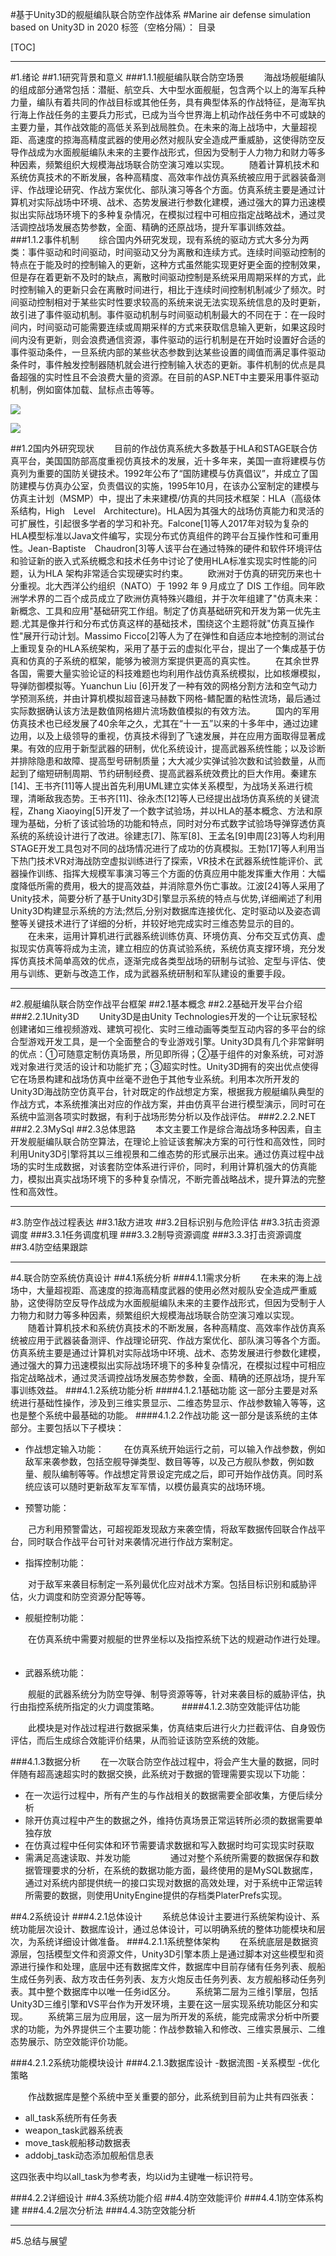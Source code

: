 ﻿#基于Unity3D的舰艇编队联合防空作战体系
#Marine air defense simulation based on Unity3D in 2020
标签（空格分隔）： 目录

[TOC]

---


#1.绪论
##1.1研究背景和意义
###1.1.1舰艇编队联合防空场景
　　海战场舰艇编队的组成部分通常包括：潜艇、航空兵、大中型水面舰艇，包含两个以上的海军兵种力量，编队有着共同的作战目标或其他任务，具有典型体系的作战特征，是海军执行海上作战任务的主要兵力形式，已成为当今世界海上机动作战任务中不可或缺的主要力量，其作战效能的高低关系到战局胜负。在未来的海上战场中，大量超视距、高速度的掠海高精度武器的使用必然对舰队安全造成严重威胁，这使得防空反导作战成为水面舰艇编队未来的主要作战形式，但因为受制于人力物力和财力等多种因素，频繁组织大规模海战场联合防空演习难以实现。
　　随着计算机技术和系统仿真技术的不断发展，各种高精度、高效率作战仿真系统被应用于武器装备测评、作战理论研究、作战方案优化、部队演习等各个方面。仿真系统主要是通过计算机对实际战场中环境、战术、态势发展进行参数化建模，通过强大的算力迅速模拟出实际战场环境下的多种复杂情况，在模拟过程中可相应指定战略战术，通过灵活调控战场发展态势参数，全面、精确的还原战场，提升军事训练效益。
###1.1.2事件机制
　　综合国内外研究发现，现有系统的驱动方式大多分为两类：事件驱动和时间驱动，时间驱动又分为离散和连续方式。连续时间驱动控制的特点在于能及时的控制输入的更新，这种方式虽然能实现更好更全面的控制效果，但是存在着更新不及时的缺点，离散时间驱动控制是系统采用周期采样的方式，此时控制输入的更新只会在离散时间进行，相比于连续时间控制机制减少了频次。时间驱动控制相对于某些实时性要求较高的系统来说无法实现系统信息的及时更新，故引进了事件驱动机制。事件驱动机制与时间驱动机制最大的不同在于：在一段时间内，时间驱动可能需要连续或周期采样的方式来获取信息输入更新，如果这段时间内没有更新，则会浪费通信资源，事件驱动的运行机制是在开始时设置好合适的事件驱动条件，一旦系统内部的某些状态参数到达某些设置的阈值而满足事件驱动条件时，事件触发控制器随机就会进行控制输入状态的更新。事件机制的优点是具备超强的实时性且不会浪费大量的资源。在目前的ASP.NET中主要采用事件驱动机制，例如窗体加载、鼠标点击等等。


![](https://ss0.bdstatic.com/94oJfD_bAAcT8t7mm9GUKT-xh_/timg?image&quality=100&size=b4000_4000&sec=1587628995&di=bf2a21d1e358f0bf1b466a4ad12dbf46&src=http://a0.att.hudong.com/64/76/20300001349415131407760417677.jpg)

![](../../../Downloads/Pic/background/sunlight.jpg)

##1.2国内外研究现状
　　目前的作战仿真系统大多数基于HLA和STAGE联合仿真平台，美国国防部高度重视仿真技术的发展，近十多年来，美国一直将建模与仿真列为重要的国防关键技术。1992年公布了“国防建模与仿真倡议”，并成立了国防建模与仿真办公室，负责倡议的实施，1995年10月，在该办公室制定的建模与仿真主计划（MSMP）中，提出了未来建模/仿真的共同技术框架：HLA（高级体系结构，High　Level　Architecture)。HLA因为其强大的战场仿真能力和灵活的可扩展性，引起很多学者的学习和补充。Falcone[1]等人2017年对较为复杂的HLA模型标准以Java文件编写，实现分布式仿真组件的跨平台互操作性和可重用性。Jean-Baptiste　Chaudron[3]等人该平台在通过特殊的硬件和软件环境评估和验证新的嵌入式系统概念和技术任务中讨论了使用HLA标准实现实时性能的问题，认为HLA 架构非常适合实现硬实时约束。
　　欧洲对于仿真的研究历来也十分重视。北大西洋公约组织（NATO）于 1992 年 9 月成立了 DIS 工作组。同年欧洲学术界的二百个成员成立了欧洲仿真特殊兴趣组，并于次年组建了"仿真未来：新概念、工具和应用"基础研究工作组。制定了仿真基础研究和开发为第一优先主题.尤其是像并行和分布式仿真这样的基础技术，围绕这个主题将就"仿真互操作性"展开行动计划。Massimo Ficco[2]等人为了在弹性和自适应本地控制的测试台上重现复杂的HLA系统架构，采用了基于云的虚拟化平台，提出了一个集成基于仿真和仿真的子系统的框架，能够为被测方案提供更高的真实性。
　　在其余世界各国，需要大量实验论证的科技难题也均利用作战仿真系统模拟，比如核爆模拟，导弹防御模拟等。Yuanchun Liu [6]开发了一种有效的网格分割方法和空气动力学预测系统，并由计算机模拟超音速马赫数下网格-鳍配置的粘性流场，最后通过实际数据确认该方法是数值网格翅片流场数值模拟的有效方法。
　　国内的军用仿真技术也已经发展了40余年之久，尤其在“十一五”以来的十多年中，通过边建边用，以及上级领导的重视，仿真技术得到了飞速发展，并在应用方面取得显著成果。有效的应用于新型武器的研制，优化系统设计，提高武器系统性能；以及诊断并排除隐患和故障、提高型号研制质量；大大减少实弹试验次数和试验数量，从而起到了缩短研制周期、节约研制经费、提高武器系统效费比的巨大作用。秦建东[14]、王书齐[11]等人提出首先利用UML建立实体关系模型，为战场关系进行梳理，清晰敌我态势。王书齐[11]、徐永杰[12]等人已经提出战场仿真系统的关键流程，Zhang Xiaoying[5]开发了一个数字试验场，并以HLA的基本概念、方法和原理为基础，分析了该试验场的功能和特点，同时对分布式数字试验场导弹穿透仿真系统的系统设计进行了改进。徐建志[7]、陈军[8]、王孟名[9]申周[23]等人均利用STAGE开发工具包对不同的战场情况进行了成功的仿真模拟。王勃[17]等人利用当下热门技术VR对海战防空虚拟训练进行了探索，VR技术在武器系统性能评价、武器操作训练、指挥大规模军事演习等三个方面的仿真应用中能发挥重大作用：大幅度降低所需的费用，极大的提高效益，并消除意外伤亡事故。江波[24]等人采用了Unity技术，简要分析了基于Unity3D引擎显示系统的特点与优势,详细阐述了利用Unity3D构建显示系统的方法;然后,分别对数据库连接优化、定时驱动以及姿态调整等关键技术进行了详细的分析，并较好地完成实时三维态势显示的目的。
　　在未来，运用计算机进行武器系统训练仿真、环境仿真、分布交互式仿真、虚拟现实仿真等将成为主流，建立相应的仿真试验系统，系统仿真支撑环境，充分发挥仿真技术简单高效的优点，逐渐完成各类型战场的研制与试验、定型与评估、使用与训练、更新与改造工作，成为武器系统研制和军队建设的重要手段。
    
---

#2.舰艇编队联合防空作战平台框架
##2.1基本概念
##2.2基础开发平台介绍
###2.2.1Unity3D
　　Unity3D是由Unity Technologies开发的一个让玩家轻松创建诸如三维视频游戏、建筑可视化、实时三维动画等类型互动内容的多平台的综合型游戏开发工具，是一个全面整合的专业游戏引擎。Unity3D具有几个非常鲜明的优点：①可随意定制仿真场景，所见即所得；②基于组件的对象系统，可对游戏对象进行灵活的设计和功能扩充；③超实时性。Unity3D拥有的突出优点使得它在场景构建和战场仿真中丝毫不逊色于其他专业系统。利用本次所开发的Unity3D海战防空仿真平台，针对既定的作战想定方案，根据我方舰艇编队典型的作战方式，本系统推演出对应的作战方案，并由仿真平台进行模型演示，同时可在系统中监测各项实时数据，有利于战场形势分析以及作战评估。
###2.2.2.NET
###2.2.3MySql
##2.3总体思路
　　本文主要工作是综合海战场多种因素，自主开发舰艇编队联合防空算法，在理论上验证该套解决方案的可行性和高效性，同时利用Unity3D引擎将其以三维视景和二维态势的形式展示出来。通过仿真过程中战场的实时生成数据，对该套防空体系进行评价，同时，利用计算机强大的仿真能力，模拟出真实战场环境下的多种复杂情况，不断完善战略战术，提升算法的完整性和高效性。

---

#3.防空作战过程表达
##3.1敌方进攻
##3.2目标识别与危险评估
##3.3抗击资源调度
###3.3.1任务调度机理
###3.3.2制导资源调度
###3.3.3打击资源调度
##3.4防空结果跟踪

---

#4.联合防空系统仿真设计
##4.1系统分析
###4.1.1需求分析
　　在未来的海上战场中，大量超视距、高速度的掠海高精度武器的使用必然对舰队安全造成严重威胁，这使得防空反导作战成为水面舰艇编队未来的主要作战形式，但因为受制于人力物力和财力等多种因素，频繁组织大规模海战场联合防空演习难以实现。
　　随着计算机技术和系统仿真技术的不断发展，各种高精度、高效率作战仿真系统被应用于武器装备测评、作战理论研究、作战方案优化、部队演习等各个方面。仿真系统主要是通过计算机对实际战场中环境、战术、态势发展进行参数化建模，通过强大的算力迅速模拟出实际战场环境下的多种复杂情况，在模拟过程中可相应指定战略战术，通过灵活调控战场发展态势参数，全面、精确的还原战场，提升军事训练效益。
###4.1.2系统功能分析
####4.1.2.1基础功能
这一部分主要是对系统进行基础性操作，涉及到三维实景显示、二维态势显示、作战参数输入等等，这也是整个系统中最基础的功能。
####4.1.2.2作战功能
这一部分是该系统的主体部分。主要包括以下子模块：

 - 作战想定输入功能：
　　在仿真系统开始运行之前，可以输入作战参数，例如敌军来袭参数，包括空舰导弹类型、数目等等，以及己方舰队参数，例如数量、舰队编制等等。作战想定背景设定完成之后，即可开始作战仿真。同时系统应该可以随时更新敌军友军军情，以模仿最真实的战场环境。

 - 预警功能：

　　己方利用预警雷达，可超视距发现敌方来袭空情，将敌军数据传回联合作战平台，同时联合作战平台可针对来袭情况进行作战方案制定。
　　
 - 指挥控制功能：

　　对于敌军来袭目标制定一系列最优化应对战术方案。包括目标识别和威胁评估，火力调度和防空资源分配等等。
　　
 - 舰艇控制功能：

　　在仿真系统中需要对舰艇的世界坐标以及指控系统下达的规避动作进行处理。
　　
 - 武器系统功能：

　　舰艇的武器系统分为防空导弹、制导资源等等，针对来袭目标的威胁评估，执行由指控系统所指定的火力调度策略。
　　
####4.1.2.3防空效能评估功能

　　此模块是对作战过程进行数据采集，仿真结束后进行火力拦截评估、自身毁伤评估，而后生成综合效能评价结果，从而验证该防空系统的效能。


###4.1.3数据分析
　　在一次联合防空作战过程中，将会产生大量的数据，同时伴随有超高速超实时的数据交换，此系统对于数据的管理需要实现以下功能：

 - 在一次运行过程中，所有产生的与作战相关的数据需要全部收集，方便后续分析
 - 除开仿真过程中产生的数据之外，维持仿真场景正常运转所必须的数据需要单独存放
 - 在仿真过程中任何实体和环节需要请求数据和写入数据时均可实现实时获取
 - 需满足高速读取、并发功能
　　
　　通过对整个系统所需要的数据保存和数据管理要求的分析，在系统的数据功能方面，最终使用的是MySQL数据库，通过对系统内部提供统一的接口实现对数据的高效处理，对于系统中正常运转所需要的数据，则使用UnityEngine提供的存档类PlaterPrefs实现。

##4.2系统设计
###4.2.1总体设计
　　系统总体设计主要进行系统架构设计、系统功能层次设计、数据库设计，通过总体设计，可以明确系统的整体功能模块和层次，为系统详细设计做准备。
###4.2.1.1系统整体架构
　　在系统底层是数据资源层，包括模型文件和资源文件，Unity3D引擎本质上是通过脚本对这些模型和资源进行操作和处理，底层中还有数据库文件，数据库中目前存储有任务列表、舰船生成任务列表、敌方攻击任务列表、友方火炮反击任务列表、友方舰船移动任务列表。其中整个数据库中以唯一任务id区分。
　　系统第二层为三维引擎层，包括Unity3D三维引擎和VS平台作为开发环境，主要在这一层实现系统功能区分和实现。
　　系统第三层为应用层，这一层为所开发的系统，能完成需求分析中所要求的功能，为外界提供三个主要功能：作战参数输入和修改、三维实景展示、二维态势展示、防空效能评价功能。

###4.2.1.2系统功能模块设计
###4.2.1.3数据库设计
-数据流图
-关系模型
-优化策略

　　作战数据库是整个系统中至关重要的部分，此系统到目前为止共有四张表：
 - all_task系统所有任务表
 - weapon_task武器系统表
 - move_task舰船移动数据表
 - addobj_task动态添加舰船信息表

这四张表中均以all_task为参考表，均以id为主键唯一标识符号。

###4.2.2详细设计
##4.3系统功能介绍
##4.4防空效能评价
###4.4.1防空体系构建
###4.4.2层次分析法
###4.4.3防空效能分析



---

#5.总结与展望

